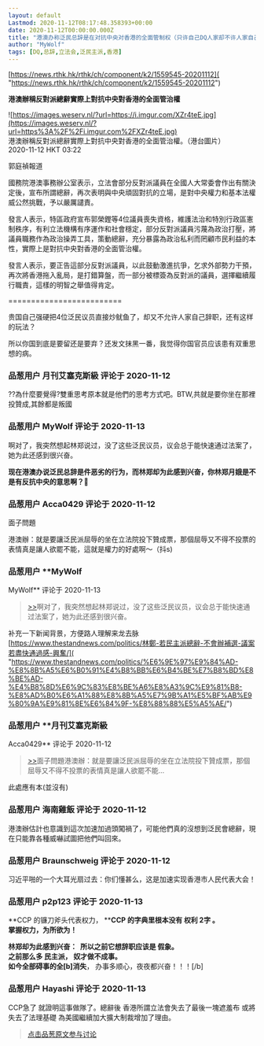 ```yaml
---
layout: default
Lastmod: 2020-11-12T08:17:48.358393+00:00
date: 2020-11-12T00:00:00.000Z
title: "港澳办称泛民总辞是在对抗中央对香港的全面管制权（只许自己DQ人家却不许人家自己辞职是什么玩法？？？）"
author: "MyWolf"
tags: [DQ,总辞,立法会,泛民主派,香港]
---
```


[https://news.rthk.hk/rthk/ch/component/k2/1559545-20201112]( "https://news.rthk.hk/rthk/ch/component/k2/1559545-20201112")  
  
**港澳辦稱反對派總辭實際上對抗中央對香港的全面管治權**  
  
![https://images.weserv.nl/?url=https://i.imgur.com/XZr4teE.jpg](https://images.weserv.nl/?url=https%3A%2F%2Fi.imgur.com%2FXZr4teE.jpg)  
港澳辦稱反對派總辭實際上對抗中央對香港的全面管治權。（港台圖片）  
2020-11-12 HKT 03:22  
  
郭庭禎報道  
  
國務院港澳事務辦公室表示，立法會部分反對派議員在全國人大常委會作出有關決定後，宣布所謂總辭，再次表明與中央頑固對抗的立場，是對中央權力和基本法權威公然挑戰，予以嚴厲譴責。  
  
發言人表示，特區政府宣布郭榮鏗等4位議員喪失資格，維護法治和特別行政區憲制秩序，有利立法機構有序運作和社會穩定，部分反對派議員污蔑為政治打壓，將議員職務作為政治操弄工具，策動總辭，充分暴露為政治私利而罔顧市民利益的本性，實際上是對抗中央對香港的全面管治權。  
  
發言人表示，要正告這部分反對派議員，以此鼓動激進抗爭，乞求外部勢力干預，再次將香港拖入亂局，是打錯算盤，而一部分被標簽為反對派的議員，選擇繼續履行職責，這樣的明智之舉值得肯定。  
  
\=========================  
  
贵国自己强硬把4位泛民议员直接炒鱿鱼了，却又不允许人家自己辞职，还有这样的玩法？  
  
所以你国到底是要留还是要弃？还发文抹黑一番，我觉得你国官员应该患有双重思想的病。

            
### 品葱用户 **月刊艾塞克斯級** 评论于 2020-11-12
        
??為什麼要覺得?雙重思考原本就是他們的思考方式吧。BTW,共就是要你坐在那裡投贊成,其餘都是叛國
        


            
### 品葱用户 **MyWolf** 评论于 2020-11-13
        
啊对了，我突然想起林郑说过，没了这些泛民议员，议会总于能快速通过法案了，她为此还感到很兴奋。  
  
**现在港澳办说泛民总辞是件恶劣的行为，而林郑却为此感到兴奋，你林郑月娥是不是有反抗中央的意思啊？🌝**
        


            
### 品葱用户 **Acca0429** 评论于 2020-11-12
        
面子問題  
  
港澳辦：就是要讓泛民派屈辱的坐在立法院投下贊成票，那個屈辱又不得不投票的表情真是讓人欲罷不能，這就是權力的好處啊～（抖s)
        


            
### 品葱用户 **MyWolf 
MyWolf** 评论于 2020-11-13
        
> [\>>]( "/article/item_id-542691#")啊对了，我突然想起林郑说过，没了这些泛民议员，议会总于能快速通过法案了，她为此还感到很兴奋。

  
补充一下新闻背景，方便路人理解来龙去脉  
[https://www.thestandnews.com/politics/林鄭-若民主派總辭-不會辦補選-議案若盡快通過感-興奮/]( "https://www.thestandnews.com/politics/%E6%9E%97%E9%84%AD-%E8%8B%A5%E6%B0%91%E4%B8%BB%E6%B4%BE%E7%B8%BD%E8%BE%AD-%E4%B8%8D%E6%9C%83%E8%BE%A6%E8%A3%9C%E9%81%B8-%E8%AD%B0%E6%A1%88%E8%8B%A5%E7%9B%A1%E5%BF%AB%E9%80%9A%E9%81%8E%E6%84%9F-%E8%88%88%E5%A5%AE/")
        


            
### 品葱用户 **月刊艾塞克斯級 
Acca0429** 评论于 2020-11-12
        
> [\>>]( "/article/item_id-542695#")面子問題港澳辦：就是要讓泛民派屈辱的坐在立法院投下贊成票，那個屈辱又不得不投票的表情真是讓人欲罷不能...

  
  
此處應有本(並沒有)
        


            
### 品葱用户 **海南雞飯** 评论于 2020-11-12
        
港澳辦估計也意識到這次加速加過頭闖禍了，可能他們真的沒想到泛民會總辭，現在只能靠各種威嚇試圖把他們叫回來。
        


            
### 品葱用户 **Braunschweig** 评论于 2020-11-12
        
习近平啪的一个大耳光扇过去：你们懂甚么，这是加速实现香港市人民代表大会！
        


            
### 品葱用户 **p2p123** 评论于 2020-11-13
        
**CCP 的镰刀斧头代表权力， ****CCP 的字典里根本没有 权利 2字 。**  
**掌握权力，为所欲为！**  
  
**林郑却为此感到兴奋：  所以之前它想辞职应该是 假象。**  
**之前那么多 民主派， 奴才做不成事。**  
**如今全部碍事的全\[b\]消失**， 办事多顺心，夜夜都兴奋！！！\[/b\]
        


            
### 品葱用户 **Hayashi** 评论于 2020-11-13
        
CCP急了 就證明這事做隊了。總辭後 香港所謂立法會失去了最後一塊遮羞布 或將失去了法理基礎 為美國繼續加大擴大制裁增加了理由。
        






> [点击品葱原文参与讨论](https://pincong.rocks/article/26241)

